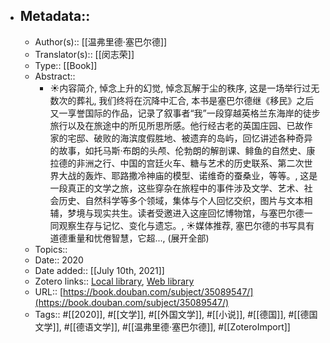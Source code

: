 - ## Metadata::
    - Author(s):: [[温弗里德·塞巴尔德]]
    - Translator(s):: [[闵志荣]]
    - Type:: [[Book]]
    - Abstract::
        - ☀内容简介, 悼念上升的幻觉, 悼念瓦解于尘的秩序, 这是一场举行过无数次的葬礼, 我们终将在沉降中汇合, 本书是塞巴尔德继《移民》之后又一享誉国际的作品，记录了叙事者“我”一段穿越英格兰东海岸的徒步旅行以及在旅途中的所见所思所感。他行经古老的英国庄园、已故作家的宅邸、破败的海滨度假胜地、被遗弃的岛屿，回忆讲述各种奇异的故事，如托马斯·布朗的头颅、伦勃朗的解剖课、鲱鱼的自然史、康拉德的非洲之行、中国的宫廷火车、糖与艺术的历史联系、第二次世界大战的轰炸、耶路撒冷神庙的模型、诺维奇的蚕桑业，等等。, 这是一段真正的文学之旅，这些穿杂在旅程中的事件涉及文学、艺术、社会历史、自然科学等多个领域，集体与个人回忆交织，图片与文本相辅，梦境与现实共生。读者受邀进入这座回忆博物馆，与塞巴尔德一同观察生存与记忆、变化与遗忘。, ☀媒体推荐, 塞巴尔德的书写具有道德重量和忧倦智慧，它超..., (展开全部)
    - Topics:: 
    - Date:: 2020
    - Date added:: [[July 10th, 2021]]
    - Zotero links:: [Local library](zotero://select/library/items/3Z9QR94Q), [Web library](https://www.zotero.org/users/7147715/items/3Z9QR94Q)
    - URL:: [https://book.douban.com/subject/35089547/](https://book.douban.com/subject/35089547/)
    - Tags:: #[[2020]], #[[文学]], #[[外国文学]], #[[小说]], #[[德国]], #[[德国文学]], #[[德语文学]], #[[温弗里德·塞巴尔德]], #[[ZoteroImport]]
